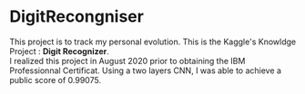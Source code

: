 # DigitRecongniser

This project is to track my personal evolution. This is the Kaggle's Knowldge Project : **Digit Recognizer**. <br>
I realized this project in August 2020 prior to obtaining the IBM Professionnal Certificat. Using a two layers CNN, I was able to achieve a public score of 0.99075.
